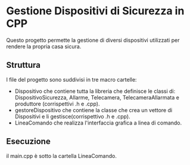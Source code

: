 # Gestione Dispositivi di Sicurezza in CPP

Questo progetto permette la gestione di diversi dispositivi utilizzati per rendere la propria casa sicura.

## Struttura 

I file del progetto sono suddivisi in tre macro cartelle:
- Dispositivo che contiene tutta la libreria che definisce le classi di: DispositivoSicurezza, Allarme, Telecamera, TelecameraAllarmata e produttore (corrispettivi .h e .cpp).
- gestoreDispositivo che contiene la classe che crea un vettore di Dispositivi e li gestisce(corrispettivo .h e .cpp).
- LineaComando che realizza l'interfaccia grafica a linea di comando.

## Esecuzione
il main.cpp è sotto la cartella LineaComando.


